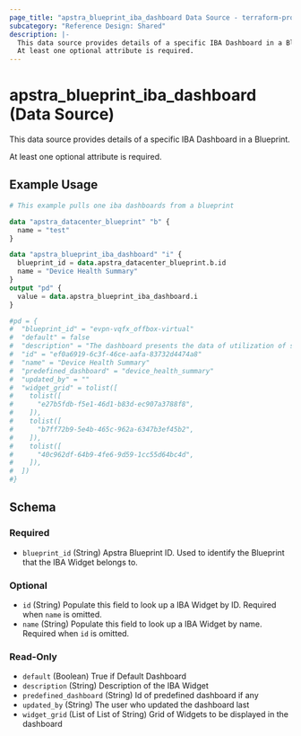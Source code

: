 ```yaml
---
page_title: "apstra_blueprint_iba_dashboard Data Source - terraform-provider-apstra"
subcategory: "Reference Design: Shared"
description: |-
  This data source provides details of a specific IBA Dashboard in a Blueprint.
  At least one optional attribute is required.
---
```


# apstra_blueprint_iba_dashboard (Data Source)

This data source provides details of a specific IBA Dashboard in a Blueprint.

At least one optional attribute is required.


## Example Usage

```terraform
# This example pulls one iba dashboards from a blueprint

data "apstra_datacenter_blueprint" "b" {
  name = "test"
}

data "apstra_blueprint_iba_dashboard" "i" {
  blueprint_id = data.apstra_datacenter_blueprint.b.id
  name = "Device Health Summary"
}
output "pd" {
  value = data.apstra_blueprint_iba_dashboard.i
}

#pd = {
#  "blueprint_id" = "evpn-vqfx_offbox-virtual"
#  "default" = false
#  "description" = "The dashboard presents the data of utilization of system cpu, system memory and maximum disk utilization of a partition on every system present."
#  "id" = "ef0a6919-6c3f-46ce-aafa-83732d4474a8"
#  "name" = "Device Health Summary"
#  "predefined_dashboard" = "device_health_summary"
#  "updated_by" = ""
#  "widget_grid" = tolist([
#    tolist([
#      "e27b5fdb-f5e1-46d1-b83d-ec907a3788f8",
#    ]),
#    tolist([
#      "b7ff72b9-5e4b-465c-962a-6347b3ef45b2",
#    ]),
#    tolist([
#      "40c962df-64b9-4fe6-9d59-1cc55d64bc4d",
#    ]),
#  ])
#}
```

<!-- schema generated by tfplugindocs -->
## Schema

### Required

- `blueprint_id` (String) Apstra Blueprint ID. Used to identify the Blueprint that the IBA Widget belongs to.

### Optional

- `id` (String) Populate this field to look up a IBA Widget by ID. Required when `name` is omitted.
- `name` (String) Populate this field to look up a IBA Widget by name. Required when `id` is omitted.

### Read-Only

- `default` (Boolean) True if Default Dashboard
- `description` (String) Description of the IBA Widget
- `predefined_dashboard` (String) Id of predefined dashboard if any
- `updated_by` (String) The user who updated the dashboard last
- `widget_grid` (List of List of String) Grid of Widgets to be displayed in the dashboard
